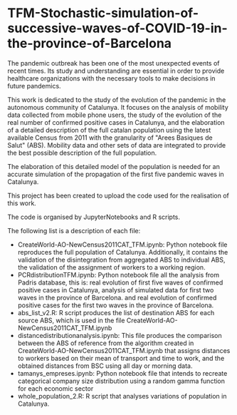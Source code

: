 # TFM-Stochastic-simulation-of-successive-waves-of-COVID-19-in-the-province-of-Barcelona
The pandemic outbreak has been one of the most unexpected events of recent times. Its study and understanding are essential in order to provide healthcare organizations with the necessary tools to make decisions in future pandemics.

This work is dedicated to the study of the evolution of the pandemic in the autonomous community of Catalunya. It focuses on the analysis of mobility data collected from mobile phone users, the study of the evolution of the real number of confirmed positive cases in Catalunya, and the elaboration of a detailed description of the full catalan population using the latest available Census from 2011 with the granularity of "Arees Basiques de Salut" (ABS). Mobility data and other sets of data are integrated to provide the best possible description of the full population.

The elaboration of this detailed model of the population is needed for an accurate simulation of the propagation of the first five pandemic waves in Catalunya.

This project has been created to upload the code used for the realisation of this work.

The code is organised by JupyterNotebooks and R scripts.

The following list is a description of each file:

* CreateWorld-AO-NewCensus2011CAT_TFM.ipynb: Python notebook file reproduces the full population of Catalunya. Additionally, it contains the validation of the disintegration from aggregated ABS to individual ABS, the validation of the assignment of workers to a working region.
* PCRdistributionTFM.ipynb: Python notebook file all the analysis from Padris database, this is: real evolution of first five waves of confirmed positive cases in Catalunya, analysis of simulated data for first two waves in the province of Barcelona. and real evolution of confirmed positive cases for the first two waves in the province of Barcelona.
* abs_list_v2.R: R script produces the list of destination ABS for each source ABS, which is used in the file CreateWorld-AO-NewCensus2011CAT_TFM.ipynb
* distancedistributionanalysis.ipynb: This file produces the comparison between the ABS of reference from the algorithm created in CreateWorld-AO-NewCensus2011CAT_TFM.ipynb that assigns distances to workers based on their mean of transport and time to work, and the obtained distances from BSC using all day or morning data.
* tamanys_empreses.ipynb: Python notebook file that intends to recreate categorical company size distribution using a random gamma function for each economic sector
* whole_population_2.R: R script that analyses variations of population in Catalunya.
